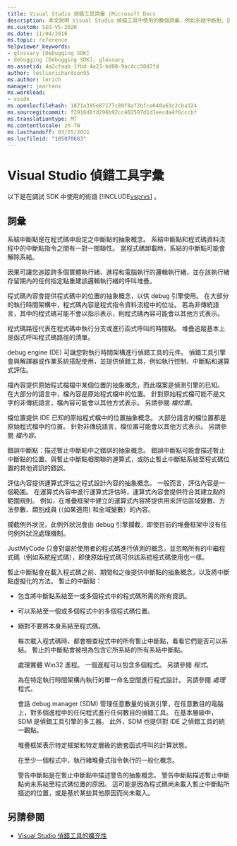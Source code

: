 ```yaml
---
title: Visual Studio 偵錯工具詞彙 |Microsoft Docs
description: 本文說明 Visual Studio 偵錯工具中使用的數個詞彙，例如系結中斷點、因果和程式碼內容。
ms.custom: SEO-VS-2020
ms.date: 11/04/2016
ms.topic: reference
helpviewer_keywords:
- glossary [Debugging SDK]
- debugging [Debugging SDK], glossary
ms.assetid: 4a2cfaab-1fbd-4a23-bd00-9ac4cc50d7fd
author: leslierichardson95
ms.author: lerich
manager: jmartens
ms.workload:
- vssdk
ms.openlocfilehash: 1871a395e87177c89f8af2bfce640a63c2cba324
ms.sourcegitcommit: f2916d8fd296b92cc402597d1d1eecda4f6cccbf
ms.translationtype: MT
ms.contentlocale: zh-TW
ms.lasthandoff: 03/25/2021
ms.locfileid: "105070683"
---
```

# <a name="visual-studio-debugger-glossary"></a>Visual Studio 偵錯工具字彙
以下是在調試 SDK 中使用的術語 [!INCLUDE[vsprvs](../../../code-quality/includes/vsprvs_md.md)] 。

## <a name="terms"></a>詞彙
 系結中斷點是在程式碼中設定之中斷點的抽象概念。 系結中斷點和程式碼資料流程中的中斷點指令之間有一對一關聯性。 當程式碼卸載時，系結的中斷點可能會解除系結。

 因果可讓您追蹤跨多個實體執行緒、進程和電腦執行的邏輯執行緒，並在該執行緒存留期內的任何指定點重建該邏輯執行緒的呼叫堆疊。

 程式碼內容會提供程式碼中的位置的抽象概念，以供 debug 引擎使用。 在大部分的執行時間架構中，程式碼內容是程式指令資料流程中的位址。 若為非傳統語言，其中的程式碼可能不會以指示表示，則程式碼內容可能會以其他方式表示。

 程式碼路徑代表在程式碼中執行分支或進行函式呼叫的時間點。 堆疊追蹤基本上是函式呼叫程式碼路徑的清單。

 debug engine (DE) 可讓您對執行時間架構進行偵錯工具的元件。 偵錯工具引擎會與解譯器或作業系統搭配使用，並提供偵錯工具，例如執行控制、中斷點和運算式評估。

 檔內容提供原始程式檔檔中某個位置的抽象概念，而此檔案是偵測引擎的已知。 在大部分的語言中，檔內容是原始程式檔中的位置。 針對原始程式檔可能不是文字的非傳統語言，檔內容可能會以其他方式表示。 另請參閱 *檔位置*。

 檔位置提供 IDE 已知的原始程式檔中的位置抽象概念。 大部分語言的檔位置都是原始程式檔中的位置。 針對非傳統語言，檔位置可能會以其他方式表示。 另請參閱 *檔內容*。

 錯誤中斷點：描述暫止中斷點中之錯誤的抽象概念。 錯誤中斷點可能會描述暫止中斷點的位置、與暫止中斷點相關聯的運算式，或防止暫止中斷點系結至程式碼位置的其他資訊的錯誤。

 評估內容提供運算式評估之程式設計內容的抽象概念。 一般而言，評估內容是一個範圍。 在運算式內容中進行運算式評估時，運算式內容會提供符合其建立點的範圍規則。 例如，在堆疊框架中建立的運算式內容將提供用來評估區域變數、方法參數、類別成員 (（如果適用) 和全域變數）的內容。

 攔截例外狀況，此例外狀況會由 debug 引擎攔截，即使目前的堆疊框架中沒有任何例外狀況處理機制。

 JustMyCode 只會對屬於使用者的程式碼進行偵測的概念，並忽略所有的中繼程式碼（例如系統程式碼），即使原始程式碼可供該系統程式碼使用也一樣。

 暫止中斷點會在載入程式碼之前、期間和之後提供中斷點的抽象概念，以及將中斷點虛擬化的方法。 暫止的中斷點：

- 包含將中斷點系結至一或多個程式中的程式碼所需的所有資訊。

- 可以系結至一個或多個程式中的多個程式碼位置。

- 絕對不要將本身系結至程式碼。

  每次載入程式碼時，都會檢查程式中的所有暫止中斷點，看看它們是否可以系結。 暫止的中斷點會被視為包含它所系結的所有系結中斷點。

  處理實體 Win32 進程。 一個進程可以包含多個程式。 另請參閱 *程式*。

  為在特定執行時間架構內執行的單一命名空間進行程式設計。 另請參閱 *處理* 程式。

  會話 debug manager (SDM) 管理任意數量的偵測引擎，在任意數目的電腦上，對多個進程中的任何程式進行任何數目的偵錯工具。 在基本層級中，SDM 是偵錯工具引擎的多工器。 此外，SDM 也提供對 IDE 之偵錯工具的統一觀點。

  堆疊框架表示特定框架和特定層級的嵌套函式呼叫的計算狀態。

  在至少一個程式中，執行緒堆疊式指令執行的一般化概念。

  警告中斷點是在暫止中斷點中描述警告的抽象概念。 警告中斷點描述暫止中斷點尚未系結至程式碼位置的原因。 這可能是因為程式碼尚未載入暫止中斷點所描述的位置，或是基於某些其他原因而尚未載入。

## <a name="see-also"></a>另請參閱
- [Visual Studio 偵錯工具的擴充性](../../../extensibility/debugger/visual-studio-debugger-extensibility.md)
